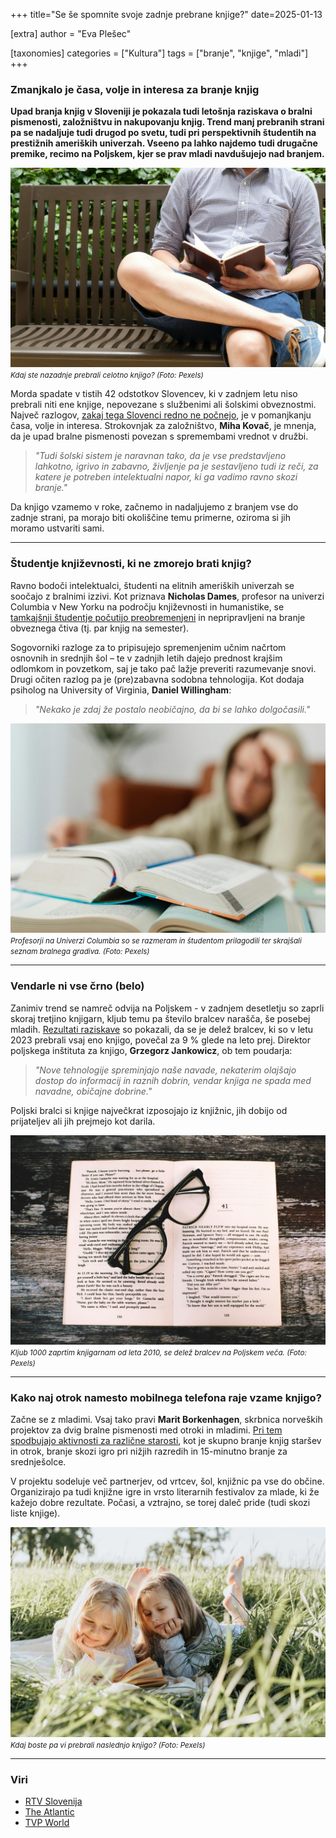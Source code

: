 +++
title="Se še spomnite svoje zadnje prebrane knjige?"
date=2025-01-13

[extra]
author = "Eva Plešec"

[taxonomies]
categories = ["Kultura"]
tags = ["branje", "knjige", "mladi"]
+++

### Zmanjkalo je časa, volje in interesa za branje knjig

**Upad branja knjig v Sloveniji je pokazala tudi letošnja raziskava o bralni pismenosti, založništvu in nakupovanju knjig. Trend manj prebranih strani pa se nadaljuje tudi drugod po svetu, tudi pri perspektivnih študentih na prestižnih ameriških univerzah. Vseeno pa lahko najdemo tudi drugačne premike, recimo na Poljskem, kjer se prav mladi navdušujejo nad branjem.**

<!-- more -->

![Kdaj ste nazadnje prebrali celotno knjigo?](slika1.jpg)  
<small>*Kdaj ste nazadnje prebrali celotno knjigo? (Foto: Pexels)*</small>

Morda spadate v tistih 42 odstotkov Slovencev, ki v zadnjem letu niso prebrali niti ene knjige, nepovezane s službenimi ali šolskimi obveznostmi. Največ razlogov, [zakaj tega Slovenci redno ne počnejo](https://www.rtvslo.si/kultura/knjige/upad-bralne-pismenosti-je-povezan-s-spremembami-vrednot-v-druzbi/728701), je v pomanjkanju časa, volje in interesa. Strokovnjak za založništvo, **Miha Kovač**, je mnenja, da je upad bralne pismenosti povezan s spremembami vrednot v družbi.

> *"Tudi šolski sistem je naravnan tako, da je vse predstavljeno lahkotno, igrivo in zabavno, življenje pa je sestavljeno tudi iz reči, za katere je potreben intelektualni napor, ki ga vadimo ravno skozi branje."*

Da knjigo vzamemo v roke, začnemo in nadaljujemo z branjem vse do zadnje strani, pa morajo biti okoliščine temu primerne, oziroma si jih moramo ustvariti sami.

---

### Študentje književnosti, ki ne zmorejo brati knjig?

Ravno bodoči intelektualci, študenti na elitnih ameriških univerzah se soočajo z bralnimi izzivi. Kot priznava **Nicholas Dames**, profesor na univerzi Columbia v New Yorku na področju književnosti in humanistike, se [tamkajšnji študentje počutijo preobremenjeni](https://www.theatlantic.com/magazine/archive/2024/11/the-elite-college-students-who-cant-read-books/679945/) in nepripravljeni na branje obveznega čtiva (tj. par knjig na semester).

Sogovorniki razloge za to pripisujejo spremenjenim učnim načrtom osnovnih in srednjih šol – te v zadnjih letih dajejo prednost krajšim odlomkom in povzetkom, saj je tako pač lažje preveriti razumevanje snovi. Drugi očiten razlog pa je (pre)zabavna sodobna tehnologija. Kot dodaja psiholog na University of Virginia, **Daniel Willingham**:

> *"Nekako je zdaj že postalo neobičajno, da bi se lahko dolgočasili."*

![Profesorji na Univerzi Columbia so se razmeram in študentom prilagodili ter skrajšali seznam bralnega gradiva.](slika2.jpg)  
<small>*Profesorji na Univerzi Columbia so se razmeram in študentom prilagodili ter skrajšali seznam bralnega gradiva. (Foto: Pexels)*</small>

---

### Vendarle ni vse črno (belo)

Zanimiv trend se namreč odvija na Poljskem - v zadnjem desetletju so zaprli skoraj tretjino knjigarn, kljub temu pa število bralcev narašča, še posebej mladih. [Rezultati raziskave](https://tvpworld.com/81767170/-bookstores-in-decline-but-more-poles-are-reading-survey-shows) so pokazali, da se je delež bralcev, ki so v letu 2023 prebrali vsaj eno knjigo, povečal za 9 % glede na leto prej. Direktor poljskega inštituta za knjigo, **Grzegorz Jankowicz**, ob tem poudarja:

> *"Nove tehnologije spreminjajo naše navade, nekaterim olajšajo dostop do informacij in raznih dobrin, vendar knjiga ne spada med navadne, običajne dobrine."*

Poljski bralci si knjige največkrat izposojajo iz knjižnic, jih dobijo od prijateljev ali jih prejmejo kot darila.

![Kljub 1000 zaprtim knjigarnam od leta 2010, se delež bralcev na Poljskem veča.](slika3.jpg)  
<small>*Kljub 1000 zaprtim knjigarnam od leta 2010, se delež bralcev na Poljskem veča. (Foto: Pexels)*</small>

---

### Kako naj otrok namesto mobilnega telefona raje vzame knjigo?

Začne se z mladimi. Vsaj tako pravi **Marit Borkenhagen**, skrbnica norveških projektov za dvig bralne pismenosti med otroki in mladimi. [Pri tem spodbujajo aktivnosti za različne starosti](https://www.rtvslo.si/kultura/knjige/upad-bralne-pismenosti-je-povezan-s-spremembami-vrednot-v-druzbi/728701), kot je skupno branje knjig staršev in otrok, branje skozi igro pri nižjih razredih in 15-minutno branje za srednješolce.

V projektu sodeluje več partnerjev, od vrtcev, šol, knjižnic pa vse do občine. Organizirajo pa tudi knjižne igre in vrsto literarnih festivalov za mlade, ki že kažejo dobre rezultate. Počasi, a vztrajno, se torej daleč pride (tudi skozi liste knjige).

![Kdaj boste pa vi prebrali naslednjo knjigo?](slika4.jpg)  
<small>*Kdaj boste pa vi prebrali naslednjo knjigo? (Foto: Pexels)*</small>

---

### Viri

- [RTV Slovenija](https://www.rtvslo.si/kultura/knjige/upad-bralne-pismenosti-je-povezan-s-spremembami-vrednot-v-druzbi/728701)
- [The Atlantic](https://www.theatlantic.com/magazine/archive/2024/11/the-elite-college-students-who-cant-read-books/679945/)
- [TVP World](https://tvpworld.com/81767170/-bookstores-in-decline-but-more-poles-are-reading-survey-shows)
